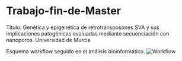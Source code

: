 # Trabajo-fin-de-Master
Título: Genética y epigenética de retrotransposones SVA y sus implicaciones patogénicas evaluadas mediante secuenciación con nanoporos. 
Universidad de Murcia 

Esquema workflow seguido en el análisis bioinformático.
![Workflow](https://github.com/evalopezf/Trabajo-fin-de-M-ster/assets/153935665/260d665b-c99f-4e08-b864-6d383cdaa418)
